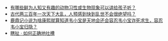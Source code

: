 + [有哪些鲜为人知又有趣的动物习性或生物现象可以讲给孩子听？](https://daily.zhihu.com/story/9777527)
+ [古代两三百年一次天下大乱，人预感到快到乱世不会很绝望吗？](https://daily.zhihu.com/story/9777382)
+ [鹿鼎记小说为啥康熙就算知道韦小宝是天地会还会容忍韦小宝诈死求生，容忍韦小宝归隐？](https://daily.zhihu.com/story/9777392)
+ [瞎扯 · 如何正确地吐槽](https://daily.zhihu.com/story/9777427)
